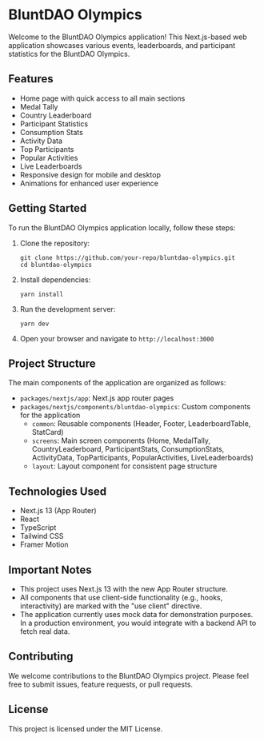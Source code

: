 # BluntDAO Olympics

Welcome to the BluntDAO Olympics application! This Next.js-based web application showcases various events, leaderboards, and participant statistics for the BluntDAO Olympics.

## Features

- Home page with quick access to all main sections
- Medal Tally
- Country Leaderboard
- Participant Statistics
- Consumption Stats
- Activity Data
- Top Participants
- Popular Activities
- Live Leaderboards
- Responsive design for mobile and desktop
- Animations for enhanced user experience

## Getting Started

To run the BluntDAO Olympics application locally, follow these steps:

1. Clone the repository:
   ```
   git clone https://github.com/your-repo/bluntdao-olympics.git
   cd bluntdao-olympics
   ```

2. Install dependencies:
   ```
   yarn install
   ```

3. Run the development server:
   ```
   yarn dev
   ```

4. Open your browser and navigate to `http://localhost:3000`

## Project Structure

The main components of the application are organized as follows:

- `packages/nextjs/app`: Next.js app router pages
- `packages/nextjs/components/bluntdao-olympics`: Custom components for the application
  - `common`: Reusable components (Header, Footer, LeaderboardTable, StatCard)
  - `screens`: Main screen components (Home, MedalTally, CountryLeaderboard, ParticipantStats, ConsumptionStats, ActivityData, TopParticipants, PopularActivities, LiveLeaderboards)
  - `layout`: Layout component for consistent page structure

## Technologies Used

- Next.js 13 (App Router)
- React
- TypeScript
- Tailwind CSS
- Framer Motion

## Important Notes

- This project uses Next.js 13 with the new App Router structure.
- All components that use client-side functionality (e.g., hooks, interactivity) are marked with the "use client" directive.
- The application currently uses mock data for demonstration purposes. In a production environment, you would integrate with a backend API to fetch real data.

## Contributing

We welcome contributions to the BluntDAO Olympics project. Please feel free to submit issues, feature requests, or pull requests.

## License

This project is licensed under the MIT License.